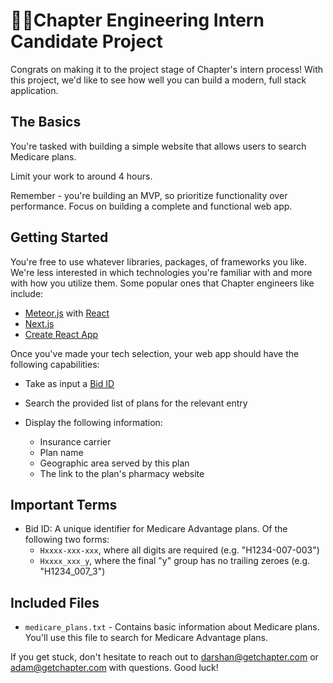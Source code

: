 # 🧑‍💻Chapter Engineering Intern Candidate Project

Congrats on making it to the project stage of Chapter's intern process! With this project, we'd like to see how well you can build a modern, full stack application.

## The Basics

You're tasked with building a simple website that allows users to search Medicare plans.

Limit your work to around 4 hours.

Remember - you're building an MVP, so prioritize functionality over performance. Focus on building a complete and functional web app.

## Getting Started

You're free to use whatever libraries, packages, of frameworks you like. We're less interested in which technologies you're familiar with and more with how you utilize them. Some popular ones that Chapter engineers like include:

- [Meteor.js](https://www.meteor.com/) with [React](https://guide.meteor.com/react.html)
- [Next.js](https://nextjs.org/)
- [Create React App](https://create-react-app.dev/)

Once you've made your tech selection, your web app should have the following capabilities:

- Take as input a [Bid ID](#important-terms)
- Search the provided list of plans for the relevant entry
- Display the following information:

  - Insurance carrier
  - Plan name
  - Geographic area served by this plan
  - The link to the plan's pharmacy website

## Important Terms

- Bid ID: A unique identifier for Medicare Advantage plans. Of the following two forms:
  - `Hxxxx-xxx-xxx`, where all digits are required (e.g. "H1234-007-003")
  - `Hxxxx_xxx_y`, where the final "y" group has no trailing zeroes (e.g. "H1234_007_3")

## Included Files

- `medicare_plans.txt` - Contains basic information about Medicare plans. You'll use this file to search for Medicare Advantage plans.

If you get stuck, don't hesitate to reach out to darshan@getchapter.com or adam@getchapter.com with questions. Good luck!

